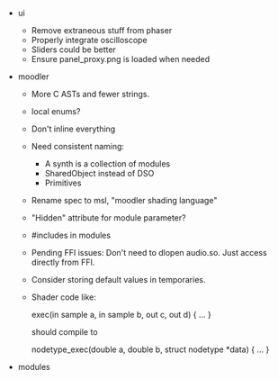 * ui
    * Remove extraneous stuff from phaser
    * Properly integrate oscilloscope
    * Sliders could be better
    * Ensure panel_proxy.png is loaded when needed
* moodler
    * More C ASTs and fewer strings.
    * local enums?
    * Don't inline everything
    * Need consistent naming:
        + A synth is a collection of modules
        + SharedObject instead of DSO
        + Primitives
    * Rename spec to msl, "moodler shading language"
    * "Hidden" attribute for module parameter?
    * #includes in modules
    * Pending FFI issues: Don't need to dlopen audio.so. Just access directly from FFI.
    * Consider storing default values in temporaries.
    * Shader code like:

        exec(in sample a, in sample b, out c, out d) { ... }

      should compile to

        nodetype_exec(double a, double b, struct nodetype *data) { ... }

* modules
